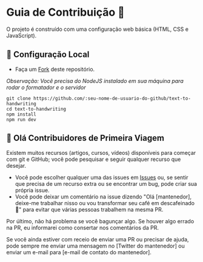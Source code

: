 # Guia de Contribuição 🌻

O projeto é construído com uma configuração web básica (HTML, CSS e JavaScript).

## 🐨 Configuração Local

- Faça um [Fork](https://github.com/saurabhdaware/text-to-handwriting/fork) deste repositório. <!-- TODO: Atualizar este link para apontar para o fork atual, se necessário. -->

*Observação: Você precisa do NodeJS instalado em sua máquina para rodar o formatador e o servidor*

```
git clone https://github.com/:seu-nome-de-usuario-do-github/text-to-handwriting
cd text-to-handwriting
npm install
npm run dev
```

## 🤗 Olá Contribuidores de Primeira Viagem

Existem muitos recursos (artigos, cursos, vídeos) disponíveis para começar com git e GitHub; você pode pesquisar e seguir qualquer recurso que desejar.

- Você pode escolher qualquer uma das issues em [Issues](https://github.com/saurabhdaware/text-to-handwriting/issues) <!-- TODO: Atualizar este link para apontar para as issues do fork atual, se necessário. --> ou, se sentir que precisa de um recurso extra ou se encontrar um bug, pode criar sua própria issue.
- Você pode deixar um comentário na issue dizendo "Olá [mantenedor], deixe-me trabalhar nisso ou vou transformar seu café em descafeinado 🔪" para evitar que várias pessoas trabalhem na mesma PR.

Por último, não há problema se você bagunçar algo. Se houver algo errado na PR, eu informarei como consertar nos comentários da PR.

Se você ainda estiver com receio de enviar uma PR ou precisar de ajuda, pode sempre me enviar uma mensagem no [Twitter do mantenedor] ou enviar um e-mail para [e-mail de contato do mantenedor]. <!-- TODO: Atualizar com os detalhes de contato do mantenedor atual. -->
